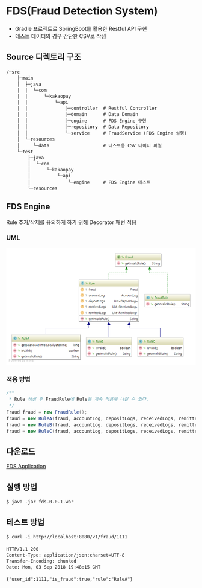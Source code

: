# FDS(Fraud Detection System)

 * Gradle 프로젝트로 SpringBoot를 활용한 Restful API 구현
 * 테스트 데이터의 경우 간단한 CSV로 작성

## Source 디렉토리 구조
```
/─src
    ├─main
    │  ├─java
    │  │  └─com
    │  │      └─kakaopay
    │  │          └─api
    │  │              ├─controller  # Restful Controller
    │  │              ├─domain      # Data Domain
    │  │              ├─engine      # FDS Engine 구현
    │  │              ├─repository  # Data Repository
    │  │              └─service     # FraudService (FDS Engine 실행)
    │  └─resources
    │     └─data                    # 테스트용 CSV 데이터 파일
    └─test
        ├─java
        │  └─com
        │      └─kakaopay
        │          └─api
        │              └─engine     # FDS Engine 테스트
        └─resources
```

## FDS Engine

Rule 추가/삭제를 용의하게 하기 위해 Decorator 패턴 적용

### UML
![Engine UML](/doc/engine.png)

### 적용 방법
```java
/**
 * Rule 생성 후 FraudRule에 Rule을 계속 적용해 나갈 수 있다.
 */
Fraud fraud = new FraudRule();
fraud = new RuleA(fraud, accountLog, depositLogs, receivedLogs, remittedLogs);
fraud = new RuleB(fraud, accountLog, depositLogs, receivedLogs, remittedLogs);
fraud = new RuleC(fraud, accountLog, depositLogs, receivedLogs, remittedLogs);
```

## 다운로드

[FDS Application](https://github.com/jeseon/fds/releases/download/0.0.1/fds-0.0.1.war)


## 실행 방법
```
$ java -jar fds-0.0.1.war
```

## 테스트 방법
```
$ curl -i http://localhost:8080/v1/fraud/1111

HTTP/1.1 200
Content-Type: application/json;charset=UTF-8
Transfer-Encoding: chunked
Date: Mon, 03 Sep 2018 19:48:15 GMT

{"user_id":1111,"is_fraud":true,"rule":"RuleA"}
```
